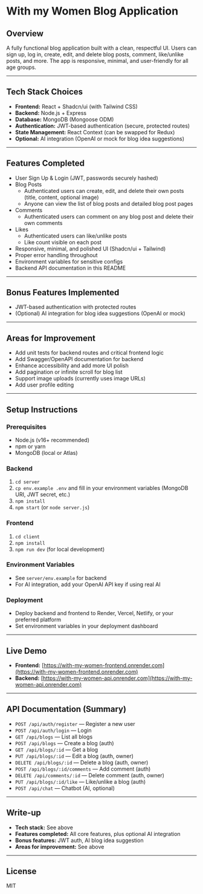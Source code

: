 # With my Women Blog Application

## Overview
A fully functional blog application built with a clean, respectful UI. Users can sign up, log in, create, edit, and delete blog posts, comment, like/unlike posts, and more. The app is responsive, minimal, and user-friendly for all age groups.

---

## Tech Stack Choices
- **Frontend:** React + Shadcn/ui (with Tailwind CSS)
- **Backend:** Node.js + Express
- **Database:** MongoDB (Mongoose ODM)
- **Authentication:** JWT-based authentication (secure, protected routes)
- **State Management:** React Context (can be swapped for Redux)
- **Optional:** AI integration (OpenAI or mock for blog idea suggestions)

---

## Features Completed
- User Sign Up & Login (JWT, passwords securely hashed)
- Blog Posts
  - Authenticated users can create, edit, and delete their own posts (title, content, optional image)
  - Anyone can view the list of blog posts and detailed blog post pages
- Comments
  - Authenticated users can comment on any blog post and delete their own comments
- Likes
  - Authenticated users can like/unlike posts
  - Like count visible on each post
- Responsive, minimal, and polished UI (Shadcn/ui + Tailwind)
- Proper error handling throughout
- Environment variables for sensitive configs
- Backend API documentation in this README

---

## Bonus Features Implemented
- JWT-based authentication with protected routes
- (Optional) AI integration for blog idea suggestions (OpenAI or mock)

---

## Areas for Improvement
- Add unit tests for backend routes and critical frontend logic
- Add Swagger/OpenAPI documentation for backend
- Enhance accessibility and add more UI polish
- Add pagination or infinite scroll for blog list
- Support image uploads (currently uses image URLs)
- Add user profile editing

---

## Setup Instructions

### Prerequisites
- Node.js (v16+ recommended)
- npm or yarn
- MongoDB (local or Atlas)

### Backend
1. `cd server`
2. `cp env.example .env` and fill in your environment variables (MongoDB URI, JWT secret, etc.)
3. `npm install`
4. `npm start` (or `node server.js`)

### Frontend
1. `cd client`
2. `npm install`
3. `npm run dev` (for local development)

### Environment Variables
- See `server/env.example` for backend
- For AI integration, add your OpenAI API key if using real AI

### Deployment
- Deploy backend and frontend to Render, Vercel, Netlify, or your preferred platform
- Set environment variables in your deployment dashboard

---

## Live Demo
- **Frontend:** [https://with-my-women-frontend.onrender.com](https://with-my-women-frontend.onrender.com)
- **Backend:** [https://with-my-women-api.onrender.com](https://with-my-women-api.onrender.com)

---

## API Documentation (Summary)
- `POST /api/auth/register` — Register a new user
- `POST /api/auth/login` — Login
- `GET /api/blogs` — List all blogs
- `POST /api/blogs` — Create a blog (auth)
- `GET /api/blogs/:id` — Get a blog
- `PUT /api/blogs/:id` — Edit a blog (auth, owner)
- `DELETE /api/blogs/:id` — Delete a blog (auth, owner)
- `POST /api/blogs/:id/comments` — Add comment (auth)
- `DELETE /api/comments/:id` — Delete comment (auth, owner)
- `PUT /api/blogs/:id/like` — Like/unlike a blog (auth)
- `POST /api/chat` — Chatbot (AI, optional)

---

## Write-up
- **Tech stack:** See above
- **Features completed:** All core features, plus optional AI integration
- **Bonus features:** JWT auth, AI blog idea suggestion
- **Areas for improvement:** See above

---

## License
MIT 